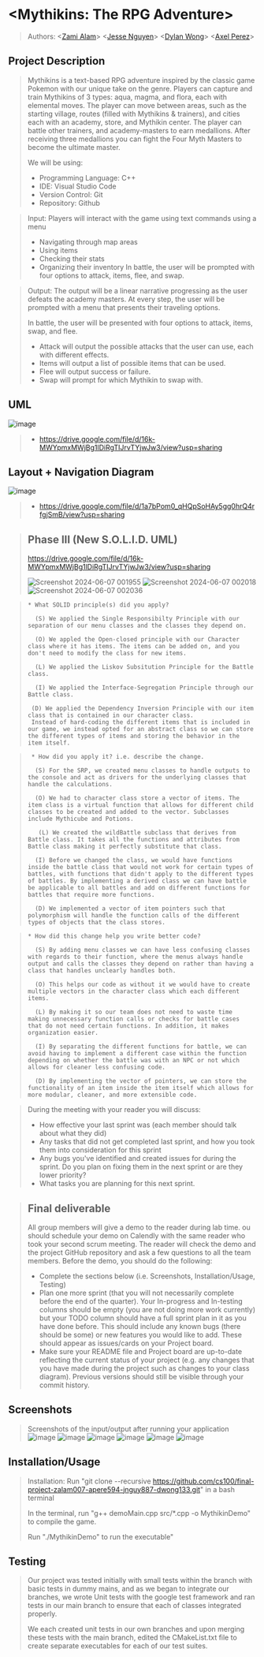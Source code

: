 # \<Mythikins: The RPG Adventure\>
 
 > Authors: \<[Zami Alam](https://github.com/zalam007)\>
 > \<[Jesse Nguyen](https://github.com/madjick1)\>
 > \<[Dylan Wong](https://github.com/dylanwong6605)\>
 > \<[Axel Perez](https://github.com/AxelPere)\>
 >
## Project Description
 > Mythikins is a text-based RPG adventure inspired by the classic game Pokemon with our unique take on the genre. Players can capture and train Mythikins of 3 types: aqua, magma, and flora, each with elemental moves. The player can move between areas, such as the starting 
 village, routes (filled with Mythikins & trainers), and cities each with an academy, store, and Mythikin center. The player can battle other 
 trainers, and academy-masters to earn medallions. After receiving three medallions you can fight the Four Myth Masters to become the ultimate 
 master.
 >
 > 
 >  We will be using: 
 > * Programming Language: C++ 
 > * IDE: Visual Studio Code
 > * Version Control: Git
 > * Repository: Github

 > Input: Players will interact with the game using text commands using a menu
 > * Navigating through map areas 
 > * Using items
 > * Checking their stats
 > * Organizing their inventory
 > In battle, the user will be prompted with four options to attack, items, flee, and swap.

 > Output:  The output will be a linear narrative progressing as the user defeats the academy masters. At every step, the user will be prompted with a menu that presents their traveling options.
>
> In battle, the user will be presented with four options to attack, items, swap, and flee.
 > * Attack will output the possible attacks that the user can use, each with different effects.
 > * Items will output a list of possible items that can be used.
 > * Flee will output success or failure.
 > * Swap will prompt for which Mythikin to swap with.

 ## UML
 ![image](https://github.com/cs100/final-project-zalam007-apere594-jnguy887-dwong133/assets/146038030/200bdec9-e415-45bc-9b85-3dbae2bf84ca)
 > * https://drive.google.com/file/d/16k-MWYpmxMWjBg1lDiRgTIJrvTYjwJw3/view?usp=sharing

 ## Layout + Navigation Diagram
![image](https://github.com/cs100/final-project-zalam007-apere594-jnguy887-dwong133/assets/146377680/3b584628-510a-4e18-966a-ce61cabd387f)
 > * https://drive.google.com/file/d/1a7bPom0_qHQpSoHAy5gg0hrQ4rfgjSmB/view?usp=sharing
 >

 
 > ## Phase III (New S.O.L.I.D. UML)
 >
 > https://drive.google.com/file/d/16k-MWYpmxMWjBg1lDiRgTIJrvTYjwJw3/view?usp=sharing
 >
> ![Screenshot 2024-06-07 001955](https://github.com/cs100/final-project-zalam007-apere594-jnguy887-dwong133/assets/134023272/74e3d6dd-5e62-4fb2-9563-cc4350fda04b)
> ![Screenshot 2024-06-07 002018](https://github.com/cs100/final-project-zalam007-apere594-jnguy887-dwong133/assets/134023272/69bd20cc-895d-4c10-ade4-000f9b789cb8)
> ![Screenshot 2024-06-07 002036](https://github.com/cs100/final-project-zalam007-apere594-jnguy887-dwong133/assets/134023272/8d01f76e-de39-4179-8532-b76cc40836a5)

 >     * What SOLID principle(s) did you apply?
 >
 >       (S) We applied the Single Responsibilty Principle with our separation of our menu classes and the classes they depend on.
 >
 >       (O) We appled the Open-closed principle with our Character class where it has items. The items can be added on, and you don't need to modify the class for new items.
 >
 >       (L) We applied the Liskov Subsitution Principle for the Battle class.
 >
 >       (I) We applied the Interface-Segregation Principle through our Battle class.
 >
 >      (D) We applied the Dependency Inversion Principle with our item class that is contained in our character class.
 >      Instead of hard-coding the different items that is included in our game, we instead opted for an abstract class so we can store the different types of items and storing the behavior in the item itself.

 >      * How did you apply it? i.e. describe the change.
 >
 >       (S) For the SRP, we created menu classes to handle outputs to the console and act as drivers for the underlying classes that handle the calculations.
 >
 >       (O) We had to character class store a vector of items. The item class is a virtual function that allows for different child classes to be created and added to the vector. Subclasses include Mythicube and Potions. 
 > 
 >        (L) We created the wildBattle subclass that derives from Battle class. It takes all the functions and attributes from Battle class making it perfectly substitute that class.
 >
 >       (I) Before we changed the class, we would have functions inside the battle class that would not work for certain types of battles, with functions that didn't apply to the different types of battles. By implementing a derived class we can have battle be applicable to all battles and add on different functions for battles that require more functions.
 >
 >       (D) We implemented a vector of item pointers such that polymorphism will handle the function calls of the different types of objects that the class stores.

 >      
 >     * How did this change help you write better code?
 >
 >       (S) By adding menu classes we can have less confusing classes with regards to their function, where the menus always handle output and calls the classes they depend on rather than having a class that handles unclearly handles both.
 >
 >       (O) This helps our code as without it we would have to create multiple vectors in the character class which each different items. 
 > 
 >       (L) By making it so our team does not need to waste time making unnecessary function calls or checks for battle cases that do not need certain functions. In addition, it makes organization easier.
 >
 >       (I) By separating the different functions for battle, we can avoid having to implement a different case within the function depending on whether the battle was with an NPC or not which allows for cleaner less confusing code.
 > 
 >       (D) By implementing the vector of pointers, we can store the functionality of an item inside the item itself which allows for more modular, cleaner, and more extensible code.


 
> During the meeting with your reader you will discuss: 
 > * How effective your last sprint was (each member should talk about what they did)
 > * Any tasks that did not get completed last sprint, and how you took them into consideration for this sprint
 > * Any bugs you've identified and created issues for during the sprint. Do you plan on fixing them in the next sprint or are they lower priority?
 > * What tasks you are planning for this next sprint.

 
 > ## Final deliverable
 > All group members will give a demo to the reader during lab time. ou should schedule your demo on Calendly with the same reader who took your second scrum meeting. The reader will check the demo and the project GitHub repository and ask a few questions to all the team members. 
 > Before the demo, you should do the following:
 > * Complete the sections below (i.e. Screenshots, Installation/Usage, Testing)
 > * Plan one more sprint (that you will not necessarily complete before the end of the quarter). Your In-progress and In-testing columns should be empty (you are not doing more work currently) but your TODO column should have a full sprint plan in it as you have done before. This should include any known bugs (there should be some) or new features you would like to add. These should appear as issues/cards on your Project board.
 > * Make sure your README file and Project board are up-to-date reflecting the current status of your project (e.g. any changes that you have made during the project such as changes to your class diagram). Previous versions should still be visible through your commit history. 
 
 ## Screenshots
 > Screenshots of the input/output after running your application
> ![image](https://github.com/cs100/final-project-zalam007-apere594-jnguy887-dwong133/assets/157668326/8168753f-7844-4f1c-af10-53190ab75285)
> ![image](https://github.com/cs100/final-project-zalam007-apere594-jnguy887-dwong133/assets/157668326/5ebf4038-6358-4531-a153-cbfe57aa6a75)
> ![image](https://github.com/cs100/final-project-zalam007-apere594-jnguy887-dwong133/assets/157668326/6f5804d0-73af-49a2-a5fd-d841c2e8f1b8)
> ![image](https://github.com/cs100/final-project-zalam007-apere594-jnguy887-dwong133/assets/157668326/1159220e-ae83-4ead-84b4-fdbc2b106627)
> ![image](https://github.com/cs100/final-project-zalam007-apere594-jnguy887-dwong133/assets/157668326/41659cd2-f393-4637-b38a-5606f7d38811)
> ![image](https://github.com/cs100/final-project-zalam007-apere594-jnguy887-dwong133/assets/157668326/cdbbf053-1e91-4a4e-bcfd-2a65c17861e5)






 ## Installation/Usage
 > Installation: Run "git clone --recursive https://github.com/cs100/final-project-zalam007-apere594-jnguy887-dwong133.git" in a bash terminal
> 
 > In the terminal, run "g++ demoMain.cpp src/*.cpp -o MythikinDemo" to compile the game.
>
 > Run "./MythikinDemo" to run the executable"
> 
 ## Testing
 > Our project was tested initially with small tests within the branch with basic tests in dummy mains, and as we began to integrate our branches, we wrote Unit tests with the google test framework and ran tests in our main branch to ensure that each of classes integrated properly.
 >
 > We each created unit tests in our own branches and upon merging these tests with the main branch, edited the CMakeList.txt file to create separate executables for each of our test suites.
 
